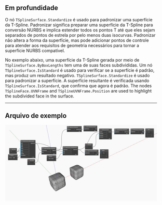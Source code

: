 ## Em profundidade
O nó `TSplineSurface.Standardize` é usado para padronizar uma superfície da T-Spline.
Padronizar significa preparar uma superfície da T-Spline para conversão NURBS e implica estender todos os pontos T até que eles sejam separados de pontos de estrela por pelo menos duas isocurvas. Padronizar não altera a forma da superfície, mas pode adicionar pontos de controle para atender aos requisitos de geometria necessários para tornar a superfície NURBS compatível.

No exemplo abaixo, uma superfície da T-Spline gerada por meio de `TSplineSurface.ByBoxLengths` tem uma de suas faces subdivididas.
Um nó `TSplineSurface.IsStandard` é usado para verificar se a superfície é padrão, mas produz um resultado negativo.
`TSplineSurface.Standardize` é usado para padronizar a superfície. A superfície resultante é verificada usando `TSplineSurface.IsStandard`, que confirma que agora é padrão.
The nodes `TSplineFace.UVNFrame` and `TSplineUVNFrame.Position` are used to highlight the subdivided face in the surface.
___
## Arquivo de exemplo

![TSplineSurface.Standardize](./Autodesk.DesignScript.Geometry.TSpline.TSplineSurface.Standardize_img.jpg)
